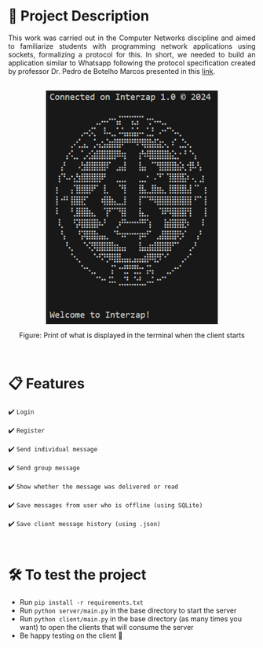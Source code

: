 # :newspaper: Project Description
<p align="justify ">
This work was carried out in the Computer Networks discipline and aimed to familiarize students with programming network applications using sockets, formalizing a protocol for this. 
In short, we needed to build an application similar to Whatsapp following the protocol specification created by professor Dr. Pedro de Botelho Marcos presented in this <a href="https://docs.google.com/document/d/1HDQIMFCnF1UYwMGFSK9v0luRymGnoUypVbuNAI-cCPQ/edit">link</a>.
</p>

<br>

<div align="center">
  <img align="center" src ="https://github.com/romulodm/interzap/blob/main/inter.png" width ="350" heigth ="100">  
</div>
<p align="center">Figure: Print of what is displayed in the terminal when the client starts</p>

<br>

# :clipboard: Features

:heavy_check_mark: `Login`

:heavy_check_mark: `Register`

:heavy_check_mark: `Send individual message`

:heavy_check_mark: `Send group message`

:heavy_check_mark: `Show whether the message was delivered or read`

:heavy_check_mark: `Save messages from user who is offline (using SQLite)`

:heavy_check_mark: `Save client message history (using .json)`

<br>

# :hammer_and_wrench: To test the project
- Run `pip install -r requirements.txt`
- Run `python server/main.py` in the base directory to start the server
- Run `python client/main.py` in the base directory (as many times you want) to open the clients that will consume the server
- Be happy testing on the client 🤠
